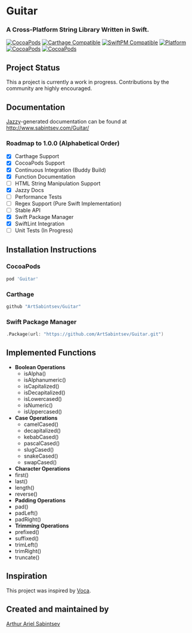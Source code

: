 # Guitar
### A Cross-Platform String Library Written in Swift.

[![CocoaPods](https://img.shields.io/cocoapods/v/Guitar.svg)](https://cocoapods.org/pods/Guitar)  [![Carthage Compatible](https://img.shields.io/badge/Carthage-compatible-4BC51D.svg?style=flat)](https://github.com/Carthage/Carthage) [![SwiftPM Compatible](https://img.shields.io/badge/SwiftPM-Compatible-brightgreen.svg)](https://swift.org/package-manager/) [![Platform](https://img.shields.io/cocoapods/p/Alamofire.svg?style=flat)](http://cocoadocs.org/docsets/Guitar) [![CocoaPods](https://img.shields.io/cocoapods/dt/Guitarn.svg)](https://cocoapods.org/pods/Guitar) [![CocoaPods](https://img.shields.io/cocoapods/dm/Guitar.svg)](https://cocoapods.org/pods/Guitar)

## Project Status

This a project is currently a work in progress. Contributions by the community are highly encouraged.

## Documentation
[Jazzy](http://github.com/realm/jazzy/)-generated documentation can be found at http://www.sabintsev.com/Guitar/

### Roadmap to 1.0.0 (Alphabetical Order)
- [x] Carthage Support
- [x] CocoaPods Support
- [x] Continuous Integration (Buddy Build)
- [x] Function Documentation
- [ ] HTML String Manipulation Support
- [x] Jazzy Docs
- [ ] Performance Tests
- [ ] Regex Support (Pure Swift Implementation)
- [ ] Stable API
- [x] Swift Package Manager
- [x] SwiftLint Integration
- [ ] Unit Tests (In Progress)

## Installation Instructions
### CocoaPods
```ruby
pod 'Guitar'
```
### Carthage
``` swift
github "ArtSabintsev/Guitar"
```
### Swift Package Manager
```swift
.Package(url: "https://github.com/ArtSabintsev/Guitar.git")
```

## Implemented Functions
- **Boolean Operations**
  - isAlpha()
  - isAlphanumeric()
  - isCapitalized()
  - isDecapitalized()
  - isLowercased()
  - isNumeric()
  - isUppercased()
- **Case Operations**
  - camelCased()
  - decapitalized()
  - kebabCased()
  - pascalCased()
  - slugCased()
  - snakeCased()
  - swapCased()
- **Character Operations**
 - first()
 - last()
 - length()
 - reverse()
- **Padding Operations**
 - pad()
 - padLeft()
 - padRight()
- **Trimming Operations**
 - prefixed()
 - suffixed()
 - trimLeft()
 - trimRight()
 - truncate()

## Inspiration
This project was inspired by [Voca](https://vocajs.com/).

## Created and maintained by
[Arthur Ariel Sabintsev](http://www.sabintsev.com/)
